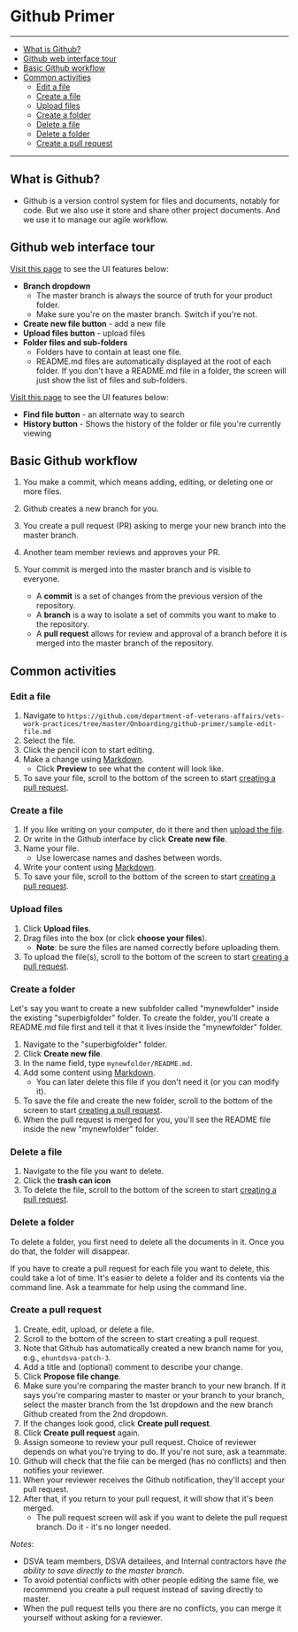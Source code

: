# Github Primer

<hr>

* [What is Github?](#what-is-github)
* [Github web interface tour](#github-web-interface-tour)
* [Basic Github workflow](#basic-github-workflow)
* [Common activities](#common-activities)
  * [Edit a file](#edit-a-file)
  * [Create a file](#create-a-file)
  * [Upload files](#upload-files)
  * [Create a folder](#create-a-folder)
  * [Delete a file](#delete-a-file)
  * [Delete a folder](#delete-a-folder)
  * [Create a pull request](#create-a-pull-request)

<hr>

## What is Github?

* Github is a version control system for files and documents, notably for code. But we also use it store and share other project documents. And we use it to manage our agile workflow.


## Github web interface tour

[Visit this page](https://github.com/department-of-veterans-affairs/vets-work-practices) to see the UI features below:

* **Branch dropdown**
  * The master branch is always the source of truth for your product folder.
  * Make sure you're on the master branch. Switch if you're not.
* **Create new file button** - add a new file
* **Upload files button** - upload files
* **Folder files and sub-folders**
  * Folders have to contain at least one file.
  * README.md files are automatically displayed at the root of each folder. If you don't have a README.md file in a folder, the screen will just show the list of files and sub-folders.

[Visit this page](https://github.com/department-of-veterans-affairs/vets-work-practices/tree/master/Onboarding) to see the UI features below:

* **Find file button** - an alternate way to search
* **History button** - Shows the history of the folder or file you're currently viewing


## Basic Github workflow

1. You make a commit, which means adding, editing, or deleting one or more files.
1. Github creates a new branch for you.
1. You create a pull request (PR) asking to merge your new branch into the master branch.
1. Another team member reviews and approves your PR.
1. Your commit is merged into the master branch and is visible to everyone.

    * A **commit** is a set of changes from the previous version of the repository.
    * A **branch** is a way to isolate a set of commits you want to make to the repository.
    * A **pull request** allows for review and approval of a branch before it is merged into the master branch of the repository.


## Common activities

### Edit a file

1. Navigate to ```https://github.com/department-of-veterans-affairs/vets-work-practices/tree/master/Onboarding/github-primer/sample-edit-file.md```
1. Select the file.
1. Click the pencil icon to start editing.
1. Make a change using [Markdown](https://guides.github.com/features/mastering-markdown/).
    * Click **Preview** to see what the content will look like.
1. To save your file, scroll to the bottom of the screen to start [creating a pull request](#create-a-pull-request).


### Create a file

1. If you like writing on your computer, do it there and then [upload the file](#upload-files).
1. Or write in the Github interface by click **Create new file**.
1. Name your file.
    * Use lowercase names and dashes between words.
1. Write your content using [Markdown](https://guides.github.com/features/mastering-markdown/).
1. To save your file, scroll to the bottom of the screen to start [creating a pull request](#create-a-pull-request).


### Upload files

1. Click **Upload files**.
1. Drag files into the box (or click **choose your files**).
    * **Note**: be sure the files are named correctly before uploading them.
1. To upload the file(s), scroll to the bottom of the screen to start [creating a pull request](#create-a-pull-request).


### Create a folder

Let's say you want to create a new subfolder called "mynewfolder" inside the existing "superbigfolder" folder. To create the folder, you'll create a README.md file first and tell it that it lives inside the "mynewfolder" folder.

1. Navigate to the "superbigfolder" folder.
1. Click **Create new file**.
1. In the name field, type
```mynewfolder/README.md```.
1. Add some content using [Markdown](https://guides.github.com/features/mastering-markdown/).
    * You can later delete this file if you don't need it (or you can modify it).
1. To save the file and create the new folder, scroll to the bottom of the screen to start [creating a pull request](#create-a-pull-request).
1. When the pull request is merged for you, you'll see the README file inside the new "mynewfolder" folder.


### Delete a file

1. Navigate to the file you want to delete.
1. Click the **trash can icon**
1. To delete the file, scroll to the bottom of the screen to start [creating a pull request](#create-a-pull-request).


### Delete a folder

To delete a folder, you first need to delete all the documents in it. Once you do that, the folder will disappear.

If you have to create a pull request for each file you want to delete, this could take a lot of time. It's easier to delete a folder and its contents via the command line. Ask a teammate for help using the command line.



### Create a pull request    
1. Create, edit, upload, or delete a file.
1. Scroll to the bottom of the screen to start creating a pull request.
1. Note that Github has automatically created a new branch name for you, e.g., ```ehuntdsva-patch-3```.
1. Add a title and (optional) comment to describe your change.
1. Click **Propose file change**.
1. Make sure you're comparing the master branch to your new branch. If it says you're comparing master to master or your branch to your branch, select the master branch from the 1st dropdown and the new branch Github created from the 2nd dropdown.
1. If the changes look good, click **Create pull request**.
1. Click **Create pull request** again.
1. Assign someone to review your pull request. Choice of reviewer depends on what you're trying to do. If you're not sure, ask a teammate.
1. Github will check that the file can be merged (has no conflicts) and then notifies your reviewer.
1. When your reviewer receives the Github notification, they'll accept your pull request.
1. After that, if you return to your pull request, it will show that it's been merged.
    * The pull request screen will ask if you want to delete the pull request branch. Do it - it's no longer needed.

*Notes*:
* DSVA team members, DSVA detailees, and Internal contractors have *the ability to save directly to the master branch.*
* To avoid potential conflicts with other people editing the same file, we recommend you create a pull request instead of saving directly to master.
* When the pull request tells you there are no conflicts, you can merge it yourself without asking for a reviewer.
